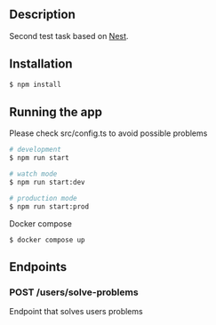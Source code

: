 ## Description

Second test task based on [Nest](https://github.com/nestjs/nest).

## Installation

```bash
$ npm install
```

## Running the app
Please check src/config.ts to avoid possible problems

```bash
# development
$ npm run start

# watch mode
$ npm run start:dev

# production mode
$ npm run start:prod
```

Docker compose
```
$ docker compose up
```

## Endpoints
### POST /users/solve-problems
Endpoint that solves users problems